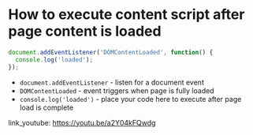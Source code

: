 # How to execute content script after page content is loaded

```javascript
document.addEventListener('DOMContentLoaded', function() {
  console.log('loaded');
});
```

- `document.addEventListener` - listen for a document event
- `DOMContentLoaded` - event triggers when page is fully loaded
- `console.log('loaded')` - place your code here to execute after page load is complete


link_youtube: https://youtu.be/a2Y04kFQwdg
